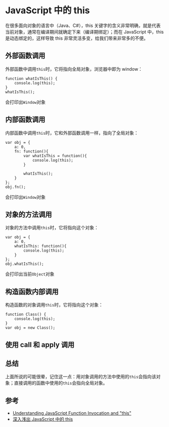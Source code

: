 # JavaScript 中的 this
在很多面向对象的语言中（Java、C#），this 关键字的含义非常明确，就是代表当前对象，通常在编译期间就确定下来（编译期绑定）；而在 JavaScript 中，this 是动态绑定的，这样导致 this 非常灵活多变，给我们带来非常多的不便。

## 外部函数调用
外部函数中调用`this`时，它将指向全局对象，浏览器中即为 window：

```
function whatIsThis() {
	console.log(this);
}
whatIsThis();
```
会打印出`Window`对象

## 内部函数调用
内部函数中调用`this`时，它和外部函数调用一样，指向了全局对象：

```
var obj = {
	a: 0,
	fn: function(){
		var whatIsThis = function(){
			console.log(this);
		}
		
		whatIsThis();
	}
};
obj.fn();
```
会打印出`Window`对象

## 对象的方法调用
对象的方法中调用`this`时，它将指向这个对象：

```
var obj = {
	a: 0,
	whatIsThis: function(){
		console.log(this);
	}
};
obj.whatIsThis();
```
会打印出当前`Object`对象

## 构造函数内部调用
构造函数的对象调用`this`时，它将指向这个对象：

```
function Class() {
	console.log(this);
}
var obj = new Class();
```

## 使用 call 和 apply 调用

## 总结
上面所说的可能很晕，记住这一点：用对象调用的方法中使用的`this`会指向该对象；直接调用的函数中使用的`this`会指向全局对象。

## 参考
* [Understanding JavaScript Function Invocation and "this"](http://yehudakatz.com/2011/08/11/understanding-javascript-function-invocation-and-this/)
* [深入浅出 JavaScript 中的 this](http://www.ibm.com/developerworks/cn/web/1207_wangqf_jsthis/)

